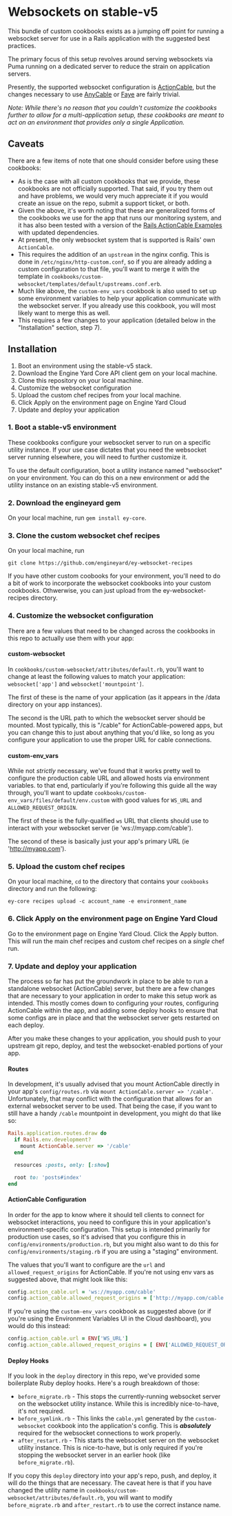 # Websockets on stable-v5 #

This bundle of custom cookbooks exists as a jumping off point for running a websocket server for use in a Rails application with the suggested best practices.

The primary focus of this setup revolves around serving websockets via Puma running on a dedicated server to reduce the strain on application servers.

Presently, the supported websocket configuration is [ActionCable](https://guides.rubyonrails.org/action_cable_overview.html), but the changes necessary to use [AnyCable](https://github.com/anycable/anycable) or [Faye](https://faye.jcoglan.com/ruby.html) are fairly trivial.

*Note: While there's no reason that you couldn't customize the cookbooks further to allow for a multi-application setup, these cookbooks are meant to act on an environment that provides only a single Application.*

## Caveats ##

There are a few items of note that one should consider before using these cookbooks:

* As is the case with all custom cookbooks that we provide, these cookbooks are not officially supported. That said, if you try them out and have problems, we would very much appreciate it if you would create an issue on the repo, submit a support ticket, or both.
* Given the above, it's worth noting that these are generalized forms of the cookbooks we use for the app that runs our monitoring system, and it has also been tested with a version of the [Rails ActionCable Examples](https://github.com/rails/actioncable-examples) with updated dependencies.
* At present, the only websocket system that is supported is Rails' own `ActionCable`.
* This requires the addition of an `upstream` in the nginx config. This is done in `/etc/nginx/http-custom.conf`, so if you are already adding a custom configuration to that file, you'll want to merge it with the template in `cookbooks/custom-websocket/templates/default/upstreams.conf.erb`.
* Much like above, the `custom-env_vars` cookbook is also used to set up some environment variables to help your application communicate with the websocket server. If you already use this cookbook, you will most likely want to merge this as well.
* This requires a few changes to your application (detailed below in the "Installation" section, step 7).

## Installation ##

1. Boot an environment using the stable-v5 stack.
2. Download the Engine Yard Core API client gem on your local machine.
3. Clone this repository on your local machine.
4. Customize the websocket configuration
5. Upload the custom chef recipes from your local machine.
6. Click Apply on the environment page on Engine Yard Cloud
7. Update and deploy your application

### 1. Boot a stable-v5 environment ###

These cookbooks configure your websocket server to run on a specific utility instance. If your use case dictates that you need the websocket server running elsewhere, you will need to further customize it.

To use the default configuration, boot a utility instance named "websocket" on your environment. You can do this on a new environment or add the utility instance on an existing stable-v5 environment.

### 2. Download the engineyard gem ###

On your local machine, run `gem install ey-core`.

### 3. Clone the custom websocket chef recipes ###

On your local machine, run 

```
git clone https://github.com/engineyard/ey-websocket-recipes
```

If you have other custom coobooks for your environment, you'll need to do a bit of work to incorporate the websocket cookbooks into your custom cookbooks. Othwerwise, you can just upload from the ey-websocket-recipes directory.

### 4. Customize the websocket configuration ###

There are a few values that need to be changed across the cookbooks in this repo to actually use them with your app:

#### custom-websocket ####

In `cookbooks/custom-websocket/attributes/default.rb`, you'll want to change at least the following values to match your application: `websocket['app']` and `websocket['mountpoint']`.

The first of these is the name of your application (as it appears in the /data directory on your app instances).

The second is the URL path to which the websocket server should be mounted. Most typically, this is "/cable" for ActionCable-powered apps, but you can change this to just about anything that you'd like, so long as you configure your application to use the proper URL for cable connections.

#### custom-env_vars ####

While not *strictly* necessary, we've found that it works pretty well to configure the production cable URL and allowed hosts via environment variables. to that end, particularly if you're following this guide all the way through, you'll want to update `cookbooks/custom-env_vars/files/default/env.custom` with good values for `WS_URL` and `ALLOWED_REQUEST_ORIGIN`.

The first of these is the fully-qualified `ws` URL that clients should use to interact with your websocket server (ie 'ws://myapp.com/cable').

The second of these is basically just your app's primary URL (ie 'http://myapp.com').

### 5. Upload the custom chef recipes ###

On your local machine, `cd` to the directory that contains your `cookbooks` directory and run the following:

```
ey-core recipes upload -c account_name -e environment_name
```

### 6. Click Apply on the environment page on Engine Yard Cloud ###

Go to the environment page on Engine Yard Cloud. Click the Apply button. This will run the main chef recipes and custom chef recipes on a *single* chef run.

### 7. Update and deploy your application ###

The process so far has put the groundwork in place to be able to run a standalone websocket (ActionCable) server, but there are a few changes that are necessary to your application in order to make this setup work as intended. This mostly comes down to configuring your routes, configuring ActionCable within the app, and adding some deploy hooks to ensure that some configs are in place and that the websocket server gets restarted on each deploy.

After you make these changes to your application, you should push to your upstream git repo, deploy, and test the websocket-enabled portions of your app.

#### Routes ####

In development, it's usually advised that you mount ActionCable directly in your app's `config/routes.rb` via `mount ActionCable.server => '/cable'`. Unfortunately, that may conflict with the configuration that allows for an external websocket server to be used. That being the case, if you want to still have a handy `/cable` mountpoint in development, you might do that like so:

```ruby
Rails.application.routes.draw do
  if Rails.env.development?
    mount ActionCable.server => '/cable'
  end

  resources :posts, only: [:show]

  root to: 'posts#index'
end
```

#### ActionCable Configuration ####

In order for the app to know where it should tell clients to connect for websocket interactions, you need to configure this in your application's environment-specific configuration. This setup is intended primarily for production use cases, so it's advised that you configure this in `config/environments/production.rb`, but you might also want to do this for `config/environments/staging.rb` if you are using a "staging" environment.

The values that you'll want to configure are the `url` and `allowed_request_origins` for ActionCable. If you're not using env vars as suggested above, that might look like this:

```ruby
config.action_cable.url = 'ws://myapp.com/cable'
config.action_cable.allowed_request_origins = ['http://myapp.com/cable']
```

If you're using the `custom-env_vars` cookbook as suggested above (or if you're using the Environment Variables UI in the Cloud dashboard), you would do this instead:

```ruby
config.action_cable.url = ENV['WS_URL']
config.action_cable.allowed_request_origins = [ ENV['ALLOWED_REQUEST_ORIGIN'] ]
```

#### Deploy Hooks ####

If you look in the `deploy` directory in this repo, we've provided some boilerplate Ruby deploy hooks. Here's a rough breakdown of those:

* `before_migrate.rb` - This stops the currently-running websocket server on the websocket utility instance. While this is incredibly nice-to-have, it's not required.
* `before_symlink.rb` - This links the `cable.yml` generated by the `custom-websocket` cookbook into the application's config. This is ***absolutely*** required for the websocket connections to work properly.
* `after_restart.rb` - This starts the websocket server on the websocket utility instance. This is nice-to-have, but is only required if you're stopping the websocket server in an earlier hook (like `before_migrate.rb`).

If you copy this `deploy` directory into your app's repo, push, and deploy, it will do the things that are necessary. The caveat here is that if you have changed the utility name in `cookbooks/custom-websocket/attributes/default.rb`, you will want to modify `before_migrate.rb` and `after_restart.rb` to use the correct instance name.

